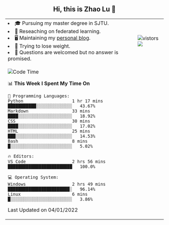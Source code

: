<h2 align="center"> Hi, this is Zhao Lu 👋</h2>

<table style="overflow:hidden;">
    <tr> 
        <td>
            <li>🎓 Pursuing my master degree in SJTU.</li>
            <li>🌱 Reseaching on federated learning.</li>
            <li>🖥️ Maintaining my <a href="https://ifarewell.xyz">personal blog</a>.</li>
            <li>💪 Trying to lose weight.</li>
            <li>💬 Questions are welcomed but no answer is promised.</li> 
        </td>
        <td>
            <img src="https://visitor-badge.glitch.me/badge?page_id=ifarewell" alt="vistors" />
        <br>
          <img src="https://github-readme-stats.vercel.app/api?username=ifarewell&theme=graywhite&hide=prs,contribs&show_icons=true&hide_border=true&icon_color=CE1D2D&text_color=718096&bg_color=ffffff&hide_title=true" />
        </td>
    </tr>
    <tr>
        <td colspan="2">
            
<!--START_SECTION:waka-->
![Code Time](http://img.shields.io/badge/Code%20Time-92%20hrs%2027%20mins-blue)

📊 **This Week I Spent My Time On** 

```text
💬 Programming Languages: 
Python                   1 hr 17 mins        ███████████░░░░░░░░░░░░░░   43.67% 
Markdown                 33 mins             ████░░░░░░░░░░░░░░░░░░░░░   18.92% 
CSS                      30 mins             ████░░░░░░░░░░░░░░░░░░░░░   17.02% 
HTML                     25 mins             ███░░░░░░░░░░░░░░░░░░░░░░   14.53% 
Bash                     8 mins              █░░░░░░░░░░░░░░░░░░░░░░░░   5.02%

🔥 Editors: 
VS Code                  2 hrs 56 mins       █████████████████████████   100.0%

💻 Operating System: 
Windows                  2 hrs 49 mins       ████████████████████████░   96.14% 
Linux                    6 mins              █░░░░░░░░░░░░░░░░░░░░░░░░   3.86%

```


 Last Updated on 04/01/2022
<!--END_SECTION:waka-->
            
</td></tr>
</table>

